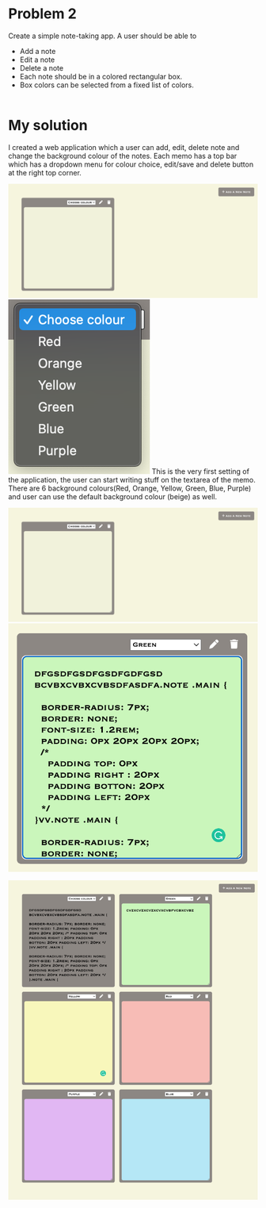 # Problem 2

Create a simple note-taking app. A user should be able to
- Add a note
- Edit a note
- Delete a note
- Each note should be in a colored rectangular box. 
- Box colors can be selected from a fixed list of colors.
</br></br>

# My solution
I created a web application which a user can add, edit, delete note and change the background colour of the notes.
Each memo has a top bar which has a dropdown menu for colour choice, edit/save and delete button at the right top corner. 

![Sketch](/images/note1.png)![Sketch](/images/dropdown.png)
This is the very first setting of the application, the user can start writing stuff on the textarea of the memo. There are 6 background colours(Red, Orange, Yellow, Green, Blue, Purple) and user can use the default background colour (beige) as well.

![Sketch](/images/note1.png)![Sketch](/images/note2.png)






![Sketch](/images/noteApp.png)
